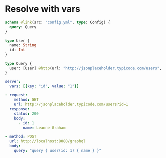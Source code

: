 # Resolve with vars

```graphql @config
schema @link(src: "config.yml", type: Config) {
  query: Query
}

type User {
  name: String
  id: Int
}

type Query {
  user: [User] @http(url: "http://jsonplaceholder.typicode.com/users", query: [{key: "id", value: "{{.vars.id}}"}])
}
```

```yml @file:config.yml
server:
  vars: [{key: "id", value: "1"}]
```

```yml @mock
- request:
    method: GET
    url: http://jsonplaceholder.typicode.com/users?id=1
  response:
    status: 200
    body:
      - id: 1
        name: Leanne Graham
```

```yml @test
- method: POST
  url: http://localhost:8080/graphql
  body:
    query: "query { user(id: 1) { name } }"
```
